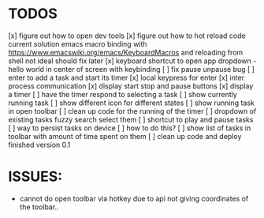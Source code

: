 # TODOS
[x] figure out how to open dev tools
[x] figure out how to hot reload code
    current solution emacs macro binding with
        https://www.emacswiki.org/emacs/KeyboardMacros
    and reloading from shell
    not ideal should fix later
[x] keyboard shortcut to open app dropdown
    - hello world in center of screen with keybinding
[ ] fix pause unpause bug
[ ] enter to add a task and start its timer
    [x] local keypress for enter
    [x] inter process communication
    [x] display start stop and pause buttons
    [x] display a timer
    [ ] have the timer respond to selecting a task
        [ ] show currently running task
    [ ] show different icon for different states
[ ] show running task in open toolbar
[ ] clean up code for the running of the timer
[ ] dropdown of existing tasks fuzzy search select them
[ ] shortcut to play and pause tasks
[ ] way to persist tasks on device
    [ ] how to do this?
[ ] show list of tasks in toolbar with amount of time spent on them
[ ] clean up code and deploy finished version 0.1



# ISSUES:
- cannot do open toolbar via hotkey due to api not giving coordinates of the toolbar..
